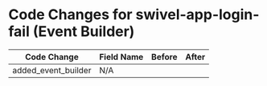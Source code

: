 # Code Changes for swivel-app-login-fail (Event Builder)

| Code Change | Field Name | Before | After |
|-------------|------------|--------|-------|
| added_event_builder | N/A |  |  |
